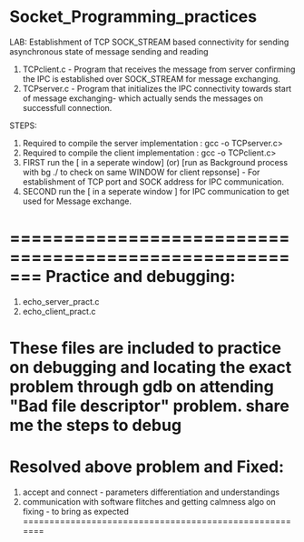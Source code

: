 # Socket_Programming_practices
LAB: Establishment of TCP SOCK_STREAM based connectivity for sending asynchronous state of message sending and reading
1) TCPclient.c - Program that receives the message from server confirming the IPC is established over SOCK_STREAM for message exchanging.
2) TCPserver.c - Program that initializes the IPC connectivity towards start of message exchanging- which actually sends the messages on successfull connection.

STEPS:
1) Required to compile the server implementation : gcc -o <server binary filename> TCPserver.c>
2) Required to compile the client implementation : gcc -o <client binary filename> TCPclient.c>
3) FIRST run the [<server binary filename> in a seperate window] (or) [run as Background process with bg ./<server binary filename> to check on same WINDOW for client repsonse] - For establishment of TCP port and SOCK address for IPC communication.
4) SECOND run the [<client binary filename> in a seperate window ] for IPC communication to get used for Message exchange.



=======================================================
Practice and debugging:
=======================

1) echo_server_pract.c
2) echo_client_pract.c


These files are included to practice on debugging and locating the exact problem through gdb on attending "Bad file descriptor" problem.
share me the steps to debug
=======================================================
Resolved above problem and Fixed:
=================================
1) accept and connect - parameters differentiation and understandings
2) communication with software flitches and getting calmness algo on fixing - to bring as expected
=======================================================
